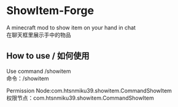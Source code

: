 # ShowItem-Forge
A minecraft mod to show item on your hand in chat  
在聊天框里展示手中的物品
## How to use / 如何使用
Use command /showitem  
命令：/showitem  

Permission Node:com.htsnmiku39.showitem.CommandShowItem  
权限节点：com.htsnmiku39.showitem.CommandShowItem  
